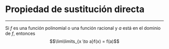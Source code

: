 # Propiedad de sustitución directa
---
Si $f$ es una función polinomial o una función
racional y $a$ está en el dominio de $f$, entonces
$$\lim\limits_{x \to a}f(x) = f(a)$$
